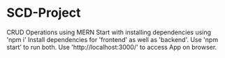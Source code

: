 # SCD-Project
CRUD Operations using MERN
Start with installing dependencies using 'npm i'
Install dependencies for 'frontend' as well as 'backend'.
Use 'npm start' to run both.
Use 'http://localhost:3000/' to access App on browser.
